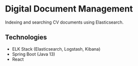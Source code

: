 # Digital Document Management
Indexing and searching CV documents using Elasticsearch.
## Technologies
* ELK Stack (Elasticsearch, Logstash, Kibana)
* Spring Boot (Java 13)
* React
